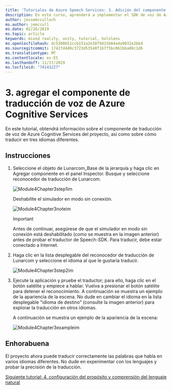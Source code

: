 ```yaml
---
title: 'Tutoriales de Azure Speech Services: 3. Adición del componente de traducción de voz de Azure Cognitive Services'
description: En este curso, aprenderá a implementar el SDK de voz de Azure en una aplicación de realidad mixta.
author: jessemcculloch
ms.author: jemccull
ms.date: 02/26/2019
ms.topic: article
keywords: mixed reality, unity, tutorial, hololens
ms.openlocfilehash: dc5300b51ccb151a2e38f9d15b84a4a9031e2bb4
ms.sourcegitcommit: 17427d4d8c3723d53540f1b7f5bc061bba08c1d6
ms.translationtype: MT
ms.contentlocale: es-ES
ms.lasthandoff: 11/17/2019
ms.locfileid: "74143227"
---
```

# <a name="3-adding-the-azure-cognitive-services-speech-translation-component"></a>3. agregar el componente de traducción de voz de Azure Cognitive Services

En este tutorial, obtendrá información sobre el componente de traducción de voz de Azure Cognitive Services del proyecto, así como sobre cómo traducir en tres idiomas diferentes.

## <a name="instructions"></a>Instrucciones

1. Seleccione el objeto de Lunarcom_Base de la jerarquía y haga clic en Agregar componente en el panel Inspector. Busque y seleccione reconocedor de traducción de Lunarcom.

    ![Module4Chapter3step1im](images/module4chapter3step1im.PNG)

    Deshabilite el simulador en modo sin conexión.

    ![Module4Chapter3noteim](images/module4chapter3noteim.PNG)

    >[!IMPORTANT]
    >Antes de continuar, asegúrese de que el simulador en modo sin conexión está deshabilitado (como se muestra en la imagen anterior) antes de probar el traductor de Speech-SDK. Para traducir, debe estar conectado a Internet.

2. Haga clic en la lista desplegable del reconocedor de traducción de Lunarcom y seleccione el idioma al que le gustaría traducir.

    ![Module4Chapter3step2im](images/module4chapter3step2im.PNG)

3. Ejecute la aplicación y pruebe el traductor; para ello, haga clic en el botón satélite y empiece a hablar. Vuelva a presionar el botón satélite para detener el reconocimiento. A continuación se muestra un ejemplo de la apariencia de la escena. No dude en cambiar el idioma en la lista desplegable "idioma de destino" (consulte la imagen anterior) para explorar la traducción en otros idiomas.

    A continuación se muestra un ejemplo de la apariencia de la escena:

    ![Module4Chapter3exampleim](images/module4chapter3exampleim.PNG)

## <a name="congratulations"></a>Enhorabuena

El proyecto ahora puede traducir correctamente las palabras que habla en varios idiomas diferentes. No dude en experimentar con los lenguajes y probar la precisión de la traducción.

[Siguiente tutorial: 4. configuración del propósito y comprensión del lenguaje natural](mrlearning-speechSDK-ch4.md)
